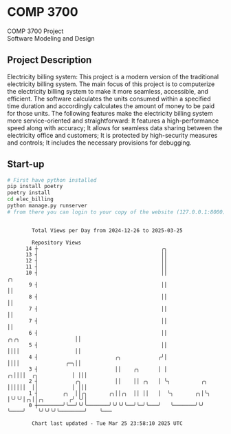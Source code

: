 # COMP 3700
COMP 3700 Project  
Software Modeling and Design
## Project Description
Electricity billing system: This project is a modern version of the traditional electricity billing system. The main focus of this project is to computerize the electricity billing system to make it more seamless, accessible, and efficient. The software calculates the units consumed within a specified time duration and accordingly calculates the amount of money to be paid for those units. The following features make the electricity billing system more service-oriented and straightforward: It features a high-performance speed along with accuracy; It allows for seamless data sharing between the electricity office and customers; It is protected by high-security measures and controls; It includes the necessary provisions for debugging.

## Start-up
```bash
# First have python installed
pip install poetry
poetry install
cd elec_billing
python manage.py runserver
# from there you can login to your copy of the website (127.0.0.1:8000), default creds are admin/admin
```

```

        Total Views per Day from 2024-12-26 to 2025-03-25

        Repository Views
      14 ┼                                        ╭╮
      13 ┤                                        ││
      12 ┤                                        ││
      11 ┤                                        ││
      10 ┤                                        ││                                          ╭╮
       9 ┤                                        ││                                          ││
       8 ┤                                        ││                                          ││
       7 ┤                                        ││                                          ││
       7 ┤                                        ││                                          ││
       6 ┤                                        ││                    ╭╮╭╮                  ││
       5 ┤                                        ││                    ││││                  ││
       4 ┤                         ╭╮            ╭╯│                    ││││               ╭─╮││
       3 ┤                         ││    ╭╮      │ │                  ╭╮││││  ╭╮           │ │││
       2 ┤            ╭╮           ││    ││ ╭╮   │ ╰╮          ╭╮     ││││││  ││           │ │││
       1 ┤        ╭╮  ││╭╮       ╭╮││╭╮  ││ ││   │  ╰╮       ╭╮│╰╮    │╰╯╰╯│╭╮││╭╮        ╭╯ ╰╯│
       0 ┼────────╯╰──╯╰╯╰───────╯╰╯╰╯╰──╯╰─╯╰───╯   ╰───────╯╰╯ ╰────╯    ╰╯╰╯╰╯╰────────╯    ╰───

        Chart last updated - Tue Mar 25 23:58:10 2025 UTC
        
```
